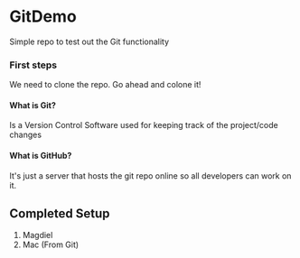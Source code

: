 # GitDemo
Simple repo to test out the Git functionality

### First steps
We need to clone the repo. Go ahead and colone it!

#### What is Git?
Is a Version Control Software used for keeping track of the project/code changes

#### What is GitHub?
It's just a server that hosts the git repo online so all developers can work on it.

## Completed Setup
1. Magdiel
2. Mac (From Git)

